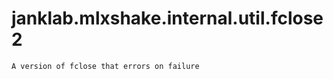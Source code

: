 # janklab.mlxshake.internal.util.fclose2

```text
A version of fclose that errors on failure


```

